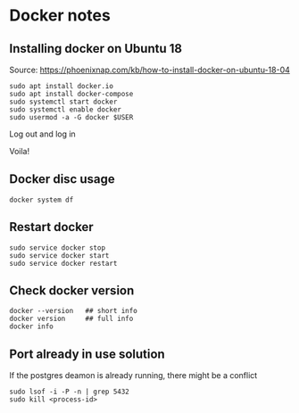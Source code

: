 # Docker notes

## Installing docker on Ubuntu 18

Source: https://phoenixnap.com/kb/how-to-install-docker-on-ubuntu-18-04

```
sudo apt install docker.io
sudo apt install docker-compose
sudo systemctl start docker
sudo systemctl enable docker
sudo usermod -a -G docker $USER
```

Log out and log in

Voila!

## Docker disc usage

```
docker system df
```

## Restart docker

```
sudo service docker stop
sudo service docker start
sudo service docker restart
```

## Check docker version

```
docker --version   ## short info
docker version     ## full info
docker info
```

## Port already in use solution

If the postgres deamon is already running, there might be a conflict

```
sudo lsof -i -P -n | grep 5432
sudo kill <process-id>
```
